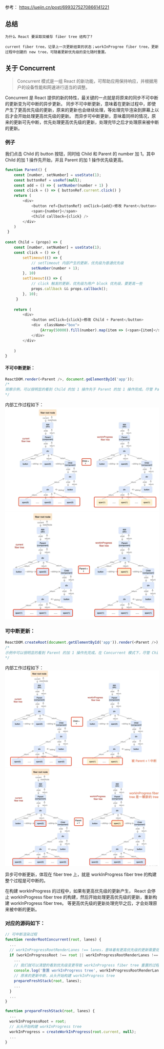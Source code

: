 
参考：
https://juejin.cn/post/6993275270866141221


## 总结
```
为什么 React 要采取双缓存 fiber tree 结构了?

current fiber tree，记录上一次更新结束的状态；workInProgree fiber tree，更新过程中创建的 new tree，可随着更新优先级的变化随时重置。
```


## 关于 Concurrent
> Concurrent 模式是一组 React 的新功能，可帮助应用保持响应，并根据用户的设备性能和网速进行适当的调整。

Concurrent 是 React 提供的新的特性，最关键的一点就是将原来的同步不可中断的更新变为可中断的异步更新。
同步不可中断更新，意味着在更新过程中，即使产生了更高优先级的更新，原来的更新也会继续处理，等处理完毕渲染到屏幕上以后才会开始处理更高优先级的更新。
而异步可中断更新，意味着同样的情况，原来的更新可先中断，优先处理更高优先级的更新，处理完毕之后才处理原来被中断的更新。

### 例子
我们点击 Child 的 button 按钮，同时给 Child 和 Parent 的 number 加 1。其中 Child 的加 1 操作先开始，并且 Parent 的加 1 操作优先级更高。

```javaScript
function Parent() {
    const [number, setNumber] = useState(1);
    const buttonRef = useRef(null);
    const add = () => { setNumber(number + 1) }
    const click = () => { buttonRef.current.click() }
    return (
        <div>
            <button ref={buttonRef} onClick={add}>修改 Parent</button>
            <span>{number}</span>
            <Child callback={click} />
        </div>
    )
 }

const Child = (props) => {
    const [number, setNumber] = useState(1);
    const click = () => {
        setTimeout(() => {
            // setTimeout 内部产生的更新，优先级为普通优先级
            setNumber(number + 1);
        }, 10)
        setTimeout(() => {
            // click 触发的更新，优先级为用户 block 优先级，要更高一些
            props.callback && props.callback();
        }, 10);
     }

    return (
        <div>
            <button onClick={click}>修改 Child + Parent</button>
            <div  className="box">
                {Array(50000).fill(number).map(item => (<span>{item}</span>))}
            </div>
        </div>
                
    )
}
```


#### 不可中断更新：
```javaScript
ReactDOM.render(<Parent />, document.geElementById('app'));
/*
观察示例，可以很明显的看到 Child 的加 1 操作先于 Parent 的加 1 操作完成。尽管 Parent 的加 1 操作优先级更高，但仍需要等待 Child 的加 1 操作完成以后才会进行。
*/
```
内部工作过程如下：
![](./img/图5-不可中断更新-工作流程1.png)
![](./img/图5-不可中断更新-工作流程2.png)
### 可中断更新：
```javaScript
ReactDOM.createRoot(document.getElementById('app')).render(<Parent />);
/*
示例中可以很明显的看到 Parent 的加 1 操作先完成。在 Concurrent 模式下，尽管 Child 的加 1 操作先开始，但会被 Parent 的加 1 操作中断，等 Parent 的加 1 操作完成以后才会继续。
*/
```
内部工作过程如下：
![](./img/图6-可中断更新-工作流程1.png)
![](./img/图6-可中断更新-工作流程2.png)


异步可中断更新，体现在 fiber tree 上，就是 workInProgress fiber tree 的构建整个过程是可中断的。

在构建 workInProgress 的过程中，如果有更高优先级的更新产生， React 会停止 workInProgress fiber tree 的构建，然后开始处理更高优先级的更新，重新构建 workInProgress fiber tree。
等更高优先级的更新处理完毕之后，才会处理原来被中断的更新。

### 对应的源码如下：
```javaScript
// 可中断渲染过程
function renderRootConcurrent(root, lanes) {
  ...
  // workInProgressRootRenderLanes !== lanes，意味着有更高优先级的更新需要处理
  if (workInProgressRoot !== root || workInProgressRootRenderLanes !== lanes) {
    ...
    // 我们就可以清楚的看到优先级变更导致 workInProgress fiber tree 重置的过程。
    console.log('重置 workInProgress tree', workInProgressRootRenderLanes, lanes)
    // 原来的更新中断，从头开始构建 workInProgress tree
    prepareFreshStack(root, lanes);
    ...
  }
  ...
}
```

```javaScript
function prepareFreshStack(root, lanes) {
  ...
  workInProgressRoot = root;
  // 从头开始构建 workInProgress tree
  workInProgress = createWorkInProgress(root.current, null);
  ...
}
```

